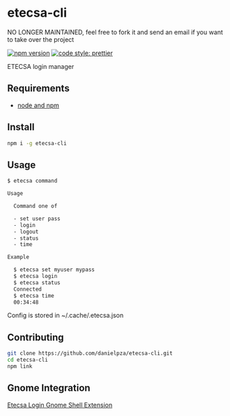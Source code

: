 # etecsa-cli

NO LONGER MAINTAINED, feel free to fork it and send an email if you want to take over the project

[![npm version](https://img.shields.io/npm/v/etecsa-cli.svg)](https://www.npmjs.com/package/etecsa-cli)
[![code style: prettier](https://img.shields.io/badge/code_style-prettier-ff69b4.svg?style=flat-square)](https://github.com/prettier/prettier)

ETECSA login manager

## Requirements

- [node and npm](https://nodejs.org/en/)

## Install

```sh
npm i -g etecsa-cli
```

## Usage

```sh
$ etecsa command

Usage

  Command one of

  - set user pass
  - login
  - logout
  - status
  - time

Example

  $ etecsa set myuser mypass
  $ etecsa login
  $ etecsa status
  Connected
  $ etecsa time
  00:34:48
```

Config is stored in ~/.cache/.etecsa.json

## Contributing

```sh
git clone https://github.com/danielpza/etecsa-cli.git
cd etecsa-cli
npm link
```

## Gnome Integration

[Etecsa Login Gnome Shell Extension](https://github.com/danielpza/etecsa-login-gnome-shell-extension)

